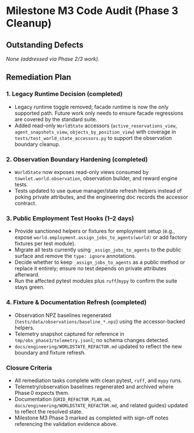 # Milestone M3 Code Audit (Phase 3 Cleanup)

## Outstanding Defects

_None (addressed via Phase 2/3 work)._

## Remediation Plan

### 1. Legacy Runtime Decision (completed)
- Legacy runtime toggle removed; facade runtime is now the only supported path. Future work only needs to ensure facade regressions are covered by the standard suite.
- Added read-only `WorldState` accessors (`active_reservations_view`, `agent_snapshots_view`, `objects_by_position_view`) with coverage in `tests/test_world_state_accessors.py` to support the observation boundary cleanup.

### 2. Observation Boundary Hardening (completed)
- `WorldState` now exposes read-only views consumed by `townlet.world.observation`, observation builder, and reward engine tests.
- Tests updated to use queue manager/state refresh helpers instead of poking private attributes, and the engineering doc records the accessor contract.

### 3. Public Employment Test Hooks (1–2 days)
- Provide sanctioned helpers or fixtures for employment setup (e.g., expose `world.employment.assign_jobs_to_agents(world)` or add factory fixtures per test module).
- Migrate all tests currently using `_assign_jobs_to_agents` to the public surface and remove the `type: ignore` annotations.
- Decide whether to keep `_assign_jobs_to_agents` as a public method or replace it entirely; ensure no test depends on private attributes afterward.
- Run the affected pytest modules plus `ruff`/`mypy` to confirm the suite stays green.

### 4. Fixture & Documentation Refresh (completed)
- Observation NPZ baselines regenerated (`tests/data/observations/baseline_*.npz`) using the accessor-backed helpers.
- Telemetry snapshot captured for reference in `tmp/obs_phase3/telemetry.jsonl`; no schema changes detected.
- `docs/engineering/WORLDSTATE_REFACTOR.md` updated to reflect the new boundary and fixture refresh.

### Closure Criteria
- All remediation tasks complete with clean pytest, `ruff`, and `mypy` runs.
- Telemetry/observation baselines regenerated and archived where Phase 0 expects them.
- Documentation (`GRID_REFACTOR_PLAN.md`, `docs/engineering/WORLDSTATE_REFACTOR.md`, and related guides) updated to reflect the resolved state.
- Milestone M3 Phase 3 marked as completed with sign-off notes referencing the validation evidence above.
